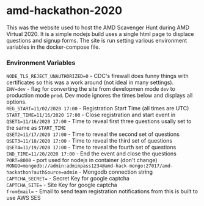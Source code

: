 # amd-hackathon-2020
This was the website used to host the AMD Scavenger Hunt during AMD Virtual 2020. It is a simple nodejs build uses a single html page to displace questions and signup forms. The site is run setting various environment variables in the docker-compose file.  

### Environment Variables
`NODE_TLS_REJECT_UNAUTHORIZED=0` - CDC's firewall does funny things with certificates so this was a work around (not ideal in many settings).  
`ENV=dev` - flag for converting the site from developmen mode `dev` to production mode `prod`. Dev mode ignores the times below and displays all options.  
`REG_START=11/02/2020 17:00` - Registration Start Time (all times are UTC)  
`START_TIME=11/16/2020 17:00` - Close registration and start event in  
`QSET1=11/16/2020 17:00` - Time to reveal first three questions usally set to the same as `START_TIME`  
`QSET2=11/17/2020 17:00` - Time to reveal the second set of questions  
`QSET3=11/18/2020 17:00` - Time to reveal the third set of questions  
`QSET4=11/19/2020 17:00` - Time to reveal the fourth set of questions  
`END_TIME=11/20/2020 17:00` - End the event and close the questions  
`PORT=8000` -  port used for nodejs in container (don't change)  
`MONGO=mongodb://admin:adminpass1234@amd-hack-mongo:27017/amd-hackathon?authSource=admin` - Mongodb connection string  
`CAPTCHA_SECRET=` - Secret Key for google captcha  
`CAPTCHA_SITE=` - Site Key for google captcha  
`fromEmail=` - Email to send team registration notifications from this is built to use AWS SES
